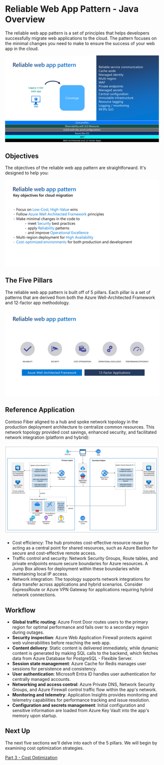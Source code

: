 # Reliable Web App Pattern - Java Overview

The reliable web app pattern is a set of principles that helps developers successfully migrate web applications to the cloud. The pattern focuses on the minimal changes you need to make to ensure the success of your web app in the cloud.

![Pattern of patterns](./images/pattern-of-patterns.png)

## Objectives

The objectives of the reliable web app pattern are straightforward. It's designed to help you:

![Objectives](./images/objectives.png)

## The Five Pillars

The reliable web app pattern is built off of 5 pillars. Each pillar is a set of patterns that are derived from both the Azure Well-Architected Framework and 12-factor app methodology.

![The Five Pillars](./images/the-five-pillars.png)

## Reference Application

Contoso Fiber aligned to a hub and spoke network topology in the production deployment architecture to centralize common resources. This network topology provided cost savings, enhanced security, and facilitated network integration (platform and hybrid):

![Architecture](./images/reliable-web-app-java.svg)

- Cost efficiency: The hub promotes cost-effective resource reuse by acting as a central point for shared resources, such as Azure Bastion for secure and cost-effective remote access.
- Traffic control and security: Network Security Groups, Route tables, and private endpoints ensure secure boundaries for Azure resources. A Jump Box allows for deployment within these boundaries while maintaining local IP access.
- Network integration: The topology supports network integrations for data transfer across applications and hybrid scenarios. Consider ExpressRoute or Azure VPN Gateway for applications requiring hybrid network connections.

## Workflow

- **Global traffic routing**: Azure Front Door routes users to the primary region for optimal performance and fails over to a secondary region during outages.
- **Security inspection**: Azure Web Application Firewall protects against web vulnerabilities before reaching the web app.
- **Content delivery**: Static content is delivered immediately, while dynamic content is generated by making SQL calls to the backend, which fetches data from Azure Database for PostgreSQL - Flexible Server.
- **Session state management**: Azure Cache for Redis manages user sessions for persistence and consistency.
- **User authentication**: Microsoft Entra ID handles user authentication for centrally managed accounts.
- **Networking and access control**: Azure Private DNS, Network Security Groups, and Azure Firewall control traffic flow within the app's network.
- **Monitoring and telemetry**: Application Insights provides monitoring and telemetry capabilities for performance tracking and issue resolution.
- **Configuration and secrets management**: Initial configuration and sensitive information are loaded from Azure Key Vault into the app's memory upon startup.

## Next Up

The next five sections we'll delve into each of the 5 pillars. We will begin by examining cost optimization strategies.

[Part 3 - Cost Optimization](../Part3-Cost-Optimization/README.md)


